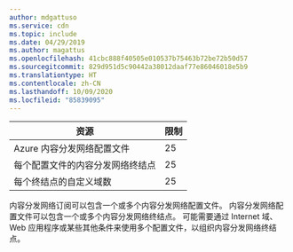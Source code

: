 ```yaml
---
author: mdgattuso
ms.service: cdn
ms.topic: include
ms.date: 04/29/2019
ms.author: magattus
ms.openlocfilehash: 41cbc888f40505e010537b75463b72be72b50d57
ms.sourcegitcommit: 829d951d5c90442a38012daaf77e86046018e5b9
ms.translationtype: HT
ms.contentlocale: zh-CN
ms.lasthandoff: 10/09/2020
ms.locfileid: "85839095"
---
```

| 资源 | 限制 |
| --- | --- |
| Azure 内容分发网络配置文件 |25 |
| 每个配置文件的内容分发网络终结点 |25 |
| 每个终结点的自定义域数 |25 |

内容分发网络订阅可以包含一个或多个内容分发网络配置文件。 内容分发网络配置文件可以包含一个或多个内容分发网络终结点。 可能需要通过 Internet 域、Web 应用程序或某些其他条件来使用多个配置文件，以组织内容分发网络终结点。 


